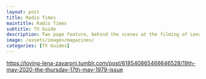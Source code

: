 ```yaml
---
layout: post
title: Radio Times
maintitle: Radio Times
subtitle: TV Guide
description: Two page feature, behind the scenes at the filming of Lena's first series for the BBC, Lena Zavaroni and Music.
image: /assets/images/magazines/
categories: [TV Guides]
---
```


<div class="tumblr-post" data-href="https://embed.tumblr.com/embed/post/EL5qzF68tHkfhqTj4tuwlw/618540865466646528" data-did="a127078c9075b1be3a7b3479e3f1e02d84c0fdd3"><a href="https://loving-lena-zavaroni.tumblr.com/post/618540865466646528/19th-may-2020-the-thursday-17th-may-1979-issue">https://loving-lena-zavaroni.tumblr.com/post/618540865466646528/19th-may-2020-the-thursday-17th-may-1979-issue</a></div>

<script async src="https://assets.tumblr.com/post.js"></script>

